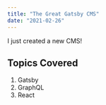 ```yaml
---
title: "The Great Gatsby CMS"
date: "2021-02-26"
---
```


I just created a new CMS!

## Topics Covered

1. Gatsby
2. GraphQL
3. React